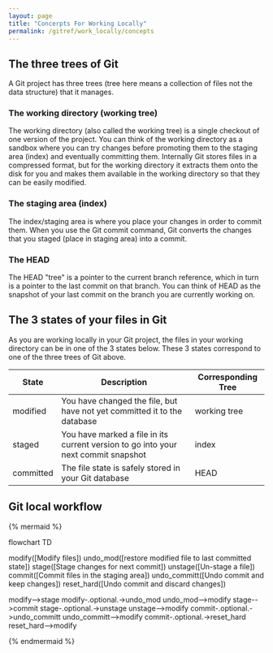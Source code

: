 ```yaml
---
layout: page
title: "Concerpts For Working Locally"
permalink: /gitref/work_locally/concepts
---
```


## The three trees of Git

 A Git project has three trees (tree here means a collection of files not the data structure) that it manages.  

### The working directory (working tree)

The working directory (also called the working tree) is a single checkout of one version of the project.  You can think of the working directory as a sandbox where you can try changes before promoting them to the staging area (index) and eventually committing them.  Internally Git stores files in a compressed format, but for the working directory it extracts them onto the disk for you and makes them available in the working directory so that they can be easily modified.

### The staging area (index)

The index/staging area is where you place your changes in order to commit them.  When you use the Git commit command, Git converts the changes that you staged (place in staging area) into a commit.

[comment]: <> (TODO: Good idea to take some of the content from the internals section and cover exactly what a commit is here.)

### The HEAD

The HEAD "tree" is a pointer to the current branch reference, which in turn is a pointer to the last commit on that branch.  You can think of HEAD as the snapshot of your last commit on the branch you are currently working on.

## The 3 states of your files in Git

As you are working locally in your Git project, the files in your working directory can be in one of the 3 states below.  These 3 states correspond to one of the three trees of Git above.

| State | Description | Corresponding Tree |
| ----- | ----------- | ------------------ |
| modified | You have changed the file, but have not yet committed it to the database | working tree |
| staged | You have marked a file in its current version to go into your next commit snapshot | index |
| committed | The file state is safely stored in your Git database | HEAD |

## Git local workflow

{% mermaid %}

flowchart TD

modify([Modify files])
undo_mod([restore modified file to last committed state])
stage([Stage changes for next commit])
unstage([Un-stage a file])
commit([Commit files in the staging area])
undo_committ([Undo commit and keep changes])
reset_hard([Undo commit and discard changes])

modify-->stage
modify-.optional.->undo_mod
undo_mod-->modify
stage-->commit
stage-.optional.->unstage
unstage-->modify
commit-.optional.->undo_committ
undo_committ-->modify
commit-.optional.->reset_hard
reset_hard-->modify

{% endmermaid %}